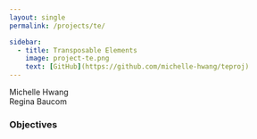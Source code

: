 ```yaml
---
layout: single
permalink: /projects/te/

sidebar:
  - title: Transposable Elements
    image: project-te.png
    text: [GitHub](https://github.com/michelle-hwang/teproj)
---
```


Michelle Hwang
<br> Regina Baucom

### Objectives
